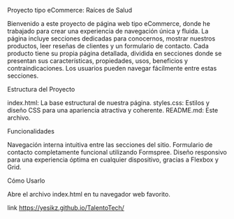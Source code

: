Proyecto tipo eCommerce: Raíces de Salud

Bienvenido a este proyecto de página web tipo eCommerce, donde he trabajado para crear una experiencia de navegación única y fluida. La página incluye secciones dedicadas para conocernos, mostrar nuestros productos, leer reseñas de clientes y un formulario de contacto. Cada producto tiene su propia página detallada, dividida en secciones donde se presentan sus características, propiedades, usos, beneficios y contraindicaciones. Los usuarios pueden navegar fácilmente entre estas secciones.

Estructura del Proyecto

index.html: La base estructural de nuestra página.
styles.css: Estilos y diseño CSS para una apariencia atractiva y coherente.
README.md: Este archivo.

Funcionalidades 

Navegación interna intuitiva entre las secciones del sitio.
Formulario de contacto completamente funcional utilizando Formspree.
Diseño responsivo para una experiencia óptima en cualquier dispositivo, gracias a Flexbox y Grid.

Cómo Usarlo

Abre el archivo index.html en tu navegador web favorito.

link
https://yesikz.github.io/TalentoTech/
